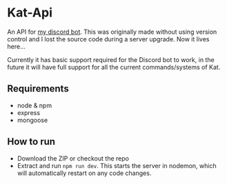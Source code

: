 # Kat-Api
An API for [my discord bot](https://github.com/reignbit/java-discord-kat). This was originally made without using version control and I lost the source code
during a server upgrade. Now it lives here...

Currently it has basic support required for the Discord bot to work, in the future it will have full support
for all the current commands/systems of Kat.

## Requirements
- node & npm
- express
- mongoose

## How to run
- Download the ZIP or checkout the repo
- Extract and run `npm run dev`. This starts the server in nodemon, which will automatically restart on any code changes.
